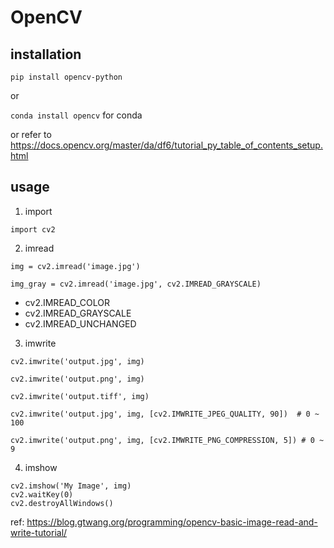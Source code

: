 # OpenCV

## installation

`pip install opencv-python`

or

`conda install opencv` for conda

or refer to https://docs.opencv.org/master/da/df6/tutorial_py_table_of_contents_setup.html

## usage

1. import

`import cv2`

2. imread

`img = cv2.imread('image.jpg')`

`img_gray = cv2.imread('image.jpg', cv2.IMREAD_GRAYSCALE)`

  * cv2.IMREAD_COLOR
  * cv2.IMREAD_GRAYSCALE
  * cv2.IMREAD_UNCHANGED

3. imwrite

`cv2.imwrite('output.jpg', img)`

`cv2.imwrite('output.png', img)`

`cv2.imwrite('output.tiff', img)`

`cv2.imwrite('output.jpg', img, [cv2.IMWRITE_JPEG_QUALITY, 90])  # 0 ~ 100`

`cv2.imwrite('output.png', img, [cv2.IMWRITE_PNG_COMPRESSION, 5]) # 0 ~ 9`

4. imshow

```
cv2.imshow('My Image', img)
cv2.waitKey(0)
cv2.destroyAllWindows()
```

ref: https://blog.gtwang.org/programming/opencv-basic-image-read-and-write-tutorial/

